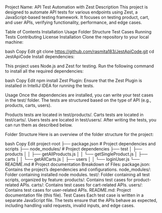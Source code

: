 Project Name: API Test Automation with Zest
Description
This project is designed to automate API tests for various endpoints using Zest, a JavaScript-based testing framework. It focuses on testing product, cart, and user APIs, verifying functionality, performance, and edge cases.

Table of Contents
Installation
Usage
Folder Structure
Test Cases
Running Tests
Contributing
License
Installation
Clone the repository to your local machine:

bash
Copy
Edit
git clone https://github.com/rasmita183/JestApiCode.git
cd JestApiCode
Install dependencies:

This project uses Node.js and Zest for testing. Run the following command to install all the required dependencies:

bash
Copy
Edit
npm install
Zest Plugin: Ensure that the Zest Plugin is installed in IntelliJ IDEA for running the tests.

Usage
Once the dependencies are installed, you can write your test cases in the test/ folder. The tests are structured based on the type of API (e.g., products, carts, users).

Products tests are located in test/products/.
Carts tests are located in test/carts/.
Users tests are located in test/users/.
After writing the tests, you can run them as described below.

Folder Structure
Here is an overview of the folder structure for the project:

bash
Copy
Edit
project-root
├── package.json            # Project dependencies and scripts
├── node_modules/           # Project dependencies
├── test
│   ├── products
│   │   ├── getAllProducts.js
│   │   └── getSingleProduct.js
│   ├── carts
│   │   └── getAllCarts.js
│   ├── users
│   │   └── loginUser.js
└── README.md               # Project documentation
Breakdown of Files:
package.json: Contains the project’s dependencies and configurations.
node_modules/: Folder containing installed node modules.
test/: Folder containing all test scripts, organized by feature:
products/: Contains test cases for product-related APIs.
carts/: Contains test cases for cart-related APIs.
users/: Contains test cases for user-related APIs.
README.md: Project documentation file (this file).
Test Cases
Each test case is written in a separate JavaScript file. The tests ensure that the APIs behave as expected, including handling valid requests, invalid inputs, and edge cases.
